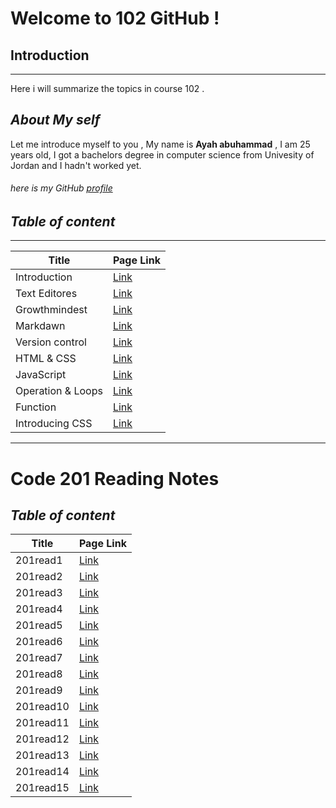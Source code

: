# Welcome to 102 GitHub !
## Introduction
-----------

Here i will summarize the topics in course 102 .



## _About My self_
Let me introduce myself to you , My name is **Ayah abuhammad** , I am 25 years old, I got a bachelors degree in computer science from Univesity of Jordan and I hadn't worked yet.


###### here is my GitHub [profile](https://github.com/ayahabuhammad/) ######





## _Table of content_ ##
---------

 Title  | Page Link
 ----   | ----
 Introduction   |  [Link](https://ayahabuhammad.github.io/reading-notes/)
 Text Editores  | [Link](https://ayahabuhammad.github.io/reading-notes/text_editores)
Growthmindest   |  [Link](https://ayahabuhammad.github.io/reading-notes/Growthmindest)
Markdawn        |  [Link](https://ayahabuhammad.github.io/reading-notes/Markdown)
Version control | [Link](https://ayahabuhammad.github.io/reading-notes/Vc)
HTML & CSS      | [Link](https://ayahabuhammad.github.io/reading-notes/html)
JavaScript      | [Link](https://ayahabuhammad.github.io/reading-notes/JS)
Operation & Loops   | [Link](https://ayahabuhammad.github.io/reading-notes/loop)
Function        |    [Link](https://ayahabuhammad.github.io/reading-notes/function)
Introducing CSS  |    [Link](https://ayahabuhammad.github.io/reading-notes/CSS)


------

# Code 201 Reading Notes
## _Table of content_ ##



 Title    | Page Link
 ----     | ----
 201read1 | [Link](https://ayahabuhammad.github.io/reading-notes/class-01)
201read2  |	[Link](https://ayahabuhammad.github.io/reading-notes/class-02)
201read3  |	[Link](https://ayahabuhammad.github.io/reading-notes/class-03)
201read4  |	[Link](https://ayahabuhammad.github.io/reading-notes/class-04)
201read5  |	[Link](https://ayahabuhammad.github.io/reading-notes/class-05)
201read6  |	[Link](https://ayahabuhammad.github.io/reading-notes/class-06)
201read7  |	[Link](https://ayahabuhammad.github.io/reading-notes/class-07)
201read8  |	[Link](https://ayahabuhammad.github.io/reading-notes/class-08)
201read9  |	[Link](https://ayahabuhammad.github.io/reading-notes/201read9)
201read10 |	[Link](https://ayahabuhammad.github.io/reading-notes/201read10)
201read11 |	[Link](https://ayahabuhammad.github.io/reading-notes/201read11)
201read12 |	[Link](https://ayahabuhammad.github.io/reading-notes/201read12)
201read13 |	[Link](https://ayahabuhammad.github.io/reading-notes/201read13)
201read14 |	[Link](https://ayahabuhammad.github.io/reading-notes/201read14)
201read15 |[Link](https://ayahabuhammad.github.io/reading-notes/201read15)
